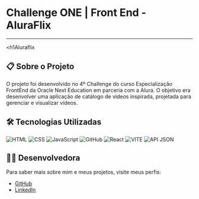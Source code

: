 # Challenge ONE | Front End - AluraFlix
---
<h1Aluraflix</h1>

<h2>📋 Sobre o Projeto</h2>
<p>O projeto foi desenvolvido no 4º Challenge do curso Especialização FrontEnd da Oracle Next Education em parceria com a Alura. 
O objetivo era desenvolver uma aplicação de catálogo de vídeos inspirada, projetada para gerenciar e visualizar vídeos.</p>

<h2>🛠️ Tecnologias Utilizadas</h2>
<p>
  <img src="https://img.shields.io/badge/HTML-E34F26?style=for-the-badge&logo=html5&logoColor=white" alt="HTML">
  <img src="https://img.shields.io/badge/CSS-1572B6?style=for-the-badge&logo=css3&logoColor=white" alt="CSS">
  <img src="https://img.shields.io/badge/JavaScript-F7DF1E?style=for-the-badge&logo=javascript&logoColor=black" alt="JavaScript">
  <img src="https://img.shields.io/badge/GitHub-181717?style=for-the-badge&logo=github&logoColor=white" alt="GitHub">
<img src="https://img.shields.io/badge/React-61DAFB?style=for-the-badge&logo=react&logoColor=black" alt="React">
<img src="https://img.shields.io/badge/Vite-646CFF?style=for-the-badge&logo=vite&logoColor=white" alt="VITE">
<img src="https://img.shields.io/badge/JSON-000000?style=for-the-badge&logo=json&logoColor=white" alt="API JSON">
</p>

<h2>👩‍💻 Desenvolvedora</h2>
<p>Para saber mais sobre mim e meus projetos, visite meus perfis:</p>
<ul>
  <li><a href="https://github.com/tetsguitar" target="_blank">GitHub</a></li>
  <li><a href="https://www.linkedin.com/mariaesther" target="_blank">LinkedIn</a></li>
</ul>